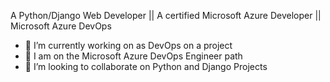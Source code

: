 
A Python/Django Web Developer ||
A certified Microsoft Azure Developer ||
Microsoft Azure DevOps
- 🔭 I’m currently working on as DevOps on a project
- 🌱 I am on the Microsoft Azure DevOps Engineer path
- 👯 I’m looking to collaborate on Python and Django Projects
<!--
**Sefakor-Ankora/Sefakor-Ankora** is a ✨ _special_ ✨ repository because its `README.md` (this file) appears on your GitHub profile.

Here are some ideas to get you started:

- 🔭 I’m currently working on a training project
- 🌱 I’m currently learning Cyber Security and Microsoft Azure
- 👯 I’m looking to collaborate on Python and Django Projects
- 🤔 I’m looking for help with ...
- 💬 Ask me about ...
- 📫 How to reach me: ...
- 😄 Pronouns: ...
- ⚡ Fun fact: ...
-->
